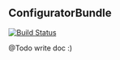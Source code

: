 ## ConfiguratorBundle

[![Build Status](https://travis-ci.org/bourvill/ConfiguratorBundle.svg?branch=master)](https://travis-ci.org/bourvill/ConfiguratorBundle)


@Todo write doc :)
